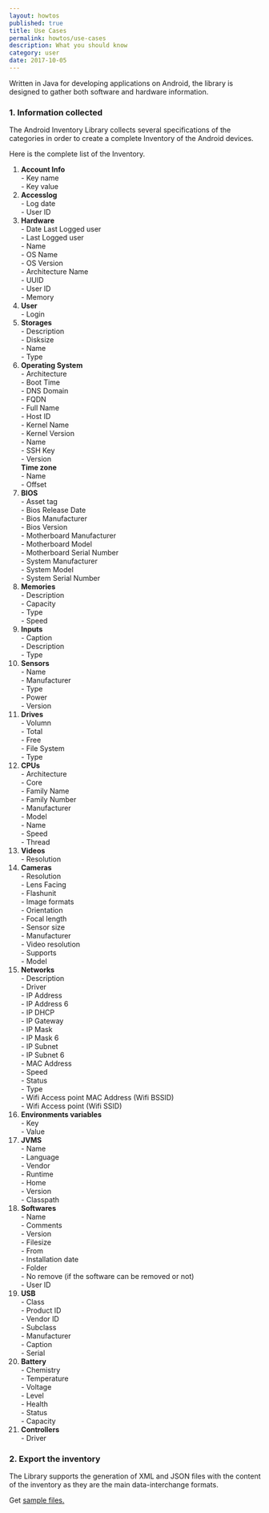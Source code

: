 ```yaml
---
layout: howtos
published: true
title: Use Cases
permalink: howtos/use-cases
description: What you should know
category: user
date: 2017-10-05
---
```


Written in Java for developing applications on Android, the library is designed to gather both software and hardware information.

### 1. Information collected

The Android Inventory Library collects several specifications of the categories in order to create a complete Inventory of the Android devices.

Here is the complete list of the Inventory.

<ol class="list-items">
    <!-- Account Info -->
    <li class="list-items-row">
      <div class="row" data-toggle="collapse" aria-expanded="false" data-target="#list-item-accountinfo">
        <i class="glyph glyph-add"></i>
        <i class="glyph glyph-remove"></i>
        <strong>Account Info</strong>
      </div>
      <div class="collapse" id="list-item-accountinfo">
        <div class="row">
          <div class="col-md-24">
            - Key name
          </div>
          <div class="col-md-24">
            - Key value
          </div>
        </div>
      </div>
    </li>
    <!-- Accesslog -->
    <li class="list-items-row">
      <div class="row" data-toggle="collapse" aria-expanded="false" data-target="#list-item-accesslog">
        <i class="glyph glyph-add"></i>
        <i class="glyph glyph-remove"></i>
        <strong>Accesslog</strong>
      </div>
      <div class="collapse" id="list-item-accesslog">
        <div class="row">
          <div class="col-md-24">
            - Log date 
          </div>
          <div class="col-md-24">
            - User ID 
          </div>
        </div>
      </div>
    </li>
    <!-- Hardware -->
    <li class="list-items-row">
      <div class="row" data-toggle="collapse" aria-expanded="false" data-target="#list-item-hardware">
        <i class="glyph glyph-add"></i>
        <i class="glyph glyph-remove"></i>
        <strong>Hardware</strong>
      </div>
      <div class="collapse" id="list-item-hardware">
        <div class="row">
          <div class="col-md-24">
            - Date Last Logged user
          </div>
          <div class="col-md-24">
            - Last Logged user
          </div>
          <div class="col-md-24">
            - Name
          </div>
          <div class="col-md-24">
            - OS Name
          </div>
          <div class="col-md-24">
            - OS Version
          </div>
          <div class="col-md-24">
            - Architecture Name
          </div>
          <div class="col-md-24">
            - UUID
          </div>
          <div class="col-md-24">
            - User ID
          </div>
          <div class="col-md-24">
            - Memory
          </div>
        </div>
      </div>
    </li>
    <!-- User -->
    <li class="list-items-row">
      <div class="row" data-toggle="collapse" aria-expanded="false" data-target="#list-item-user">
        <i class="glyph glyph-add"></i>
        <i class="glyph glyph-remove"></i>
        <strong>User</strong>
      </div>
      <div class="collapse" id="list-item-user">
        <div class="row">
          <div class="col-md-24">
            - Login
          </div>
        </div>
      </div>
    </li>
    <!-- Storages -->
    <li class="list-items-row">
      <div class="row" data-toggle="collapse" aria-expanded="false" data-target="#list-item-storages">
        <i class="glyph glyph-add"></i>
        <i class="glyph glyph-remove"></i>
        <strong>Storages</strong>
      </div>
      <div class="collapse" id="list-item-storages">
        <div class="row">
          <div class="col-md-24">
            - Description
          </div>
          <div class="col-md-24">
            - Disksize
          </div>
          <div class="col-md-24">
            - Name
          </div>
          <div class="col-md-24">
            - Type
          </div>
        </div>
      </div>
    </li>
    <!-- Operating System -->
    <li class="list-items-row">
      <div class="row" data-toggle="collapse" aria-expanded="false" data-target="#list-item-os">
        <i class="glyph glyph-add"></i>
        <i class="glyph glyph-remove"></i>
        <strong>Operating System</strong>
      </div>
      <div class="collapse" id="list-item-os">
        <div class="row">
          <div class="col-md-24">
            - Architecture
          </div>
          <div class="col-md-24">
            - Boot Time
          </div>
          <div class="col-md-24">
            - DNS Domain
          </div>
          <div class="col-md-24">
            - FQDN
          </div>
          <div class="col-md-24">
            - Full Name
          </div>
          <div class="col-md-24">
            - Host ID
          </div>
          <div class="col-md-24">
            - Kernel Name
          </div>
          <div class="col-md-24">
            - Kernel Version
          </div>
          <div class="col-md-24">
            - Name
          </div>
          <div class="col-md-24">
            - SSH Key
          </div>
          <div class="col-md-24">
            - Version
          </div>
          <div class="col-md-24">
              <div class="row" data-toggle="collapse" aria-expanded="false" data-target="#list-item-os-sub">
                <i class="glyph glyph-add"></i>
                <i class="glyph glyph-remove"></i>
                <strong>Time zone</strong>
              </div>
              <div class="collapse" id="list-item-os-sub">
                <div class="col-md-24">
                  - Name
                </div>
                <div class="col-md-24">
                  - Offset
                </div>
              </div>
          </div>
        </div>
      </div>
    </li>
    <!-- BIOS -->
    <li class="list-items-row">
      <div class="row" data-toggle="collapse" aria-expanded="false" data-target="#list-item-bios">
        <i class="glyph glyph-add"></i>
        <i class="glyph glyph-remove"></i>
        <strong>BIOS</strong>
      </div>
      <div class="collapse" id="list-item-bios">
        <div class="row">
          <div class="col-md-24">
            - Asset tag
          </div>
          <div class="col-md-24">
            - Bios Release Date
          </div>
          <div class="col-md-24">
            - Bios Manufacturer
          </div>
          <div class="col-md-24">
            - Bios Version
          </div>
          <div class="col-md-24">
            - Motherboard Manufacturer
          </div>
          <div class="col-md-24">
            - Motherboard Model
          </div>
          <div class="col-md-24">
            - Motherboard Serial Number
          </div>
          <div class="col-md-24">
            - System Manufacturer
            </div>
          <div class="col-md-24">
            - System Model
          </div>
          <div class="col-md-24">
            - System Serial Number
          </div>
        </div>
      </div>
    </li>
    <!-- Memory -->
    <li class="list-items-row">
      <div class="row" data-toggle="collapse" aria-expanded="false" data-target="#list-item-memory">
        <i class="glyph glyph-add"></i>
        <i class="glyph glyph-remove"></i>
        <strong>Memories</strong>
      </div>
      <div class="collapse" id="list-item-memory">
        <div class="row">
          <div class="col-md-24">
            - Description
          </div>
          <div class="col-md-24">
            - Capacity
          </div>
          <div class="col-md-24">
            - Type
          </div>
          <div class="col-md-24">
            - Speed
          </div>
        </div>
      </div>
    </li>
    <!-- Inputs -->
    <li class="list-items-row">
      <div class="row" data-toggle="collapse" aria-expanded="false" data-target="#list-item-inputs">
        <i class="glyph glyph-add"></i>
        <i class="glyph glyph-remove"></i>
        <strong>Inputs</strong>
      </div>
      <div class="collapse" id="list-item-inputs">
        <div class="row">
          <div class="col-md-24">
            - Caption
          </div>
          <div class="col-md-24">
            - Description
          </div>
          <div class="col-md-24">
            - Type
          </div>
        </div>
      </div>
    </li>
    <!-- Sensors -->
    <li class="list-items-row">
      <div class="row" data-toggle="collapse" aria-expanded="false" data-target="#list-item-sensors">
        <i class="glyph glyph-add"></i>
        <i class="glyph glyph-remove"></i>
        <strong>Sensors</strong>
      </div>
      <div class="collapse" id="list-item-sensors">
        <div class="row">
          <div class="col-md-24">
            - Name
          </div>
          <div class="col-md-24">
            - Manufacturer
          </div>
          <div class="col-md-24">
            - Type
          </div>
          <div class="col-md-24">
            - Power
          </div>
          <div class="col-md-24">
            - Version
          </div>
        </div>
      </div>
    </li>
    <!-- Drives -->
    <li class="list-items-row">
      <div class="row" data-toggle="collapse" aria-expanded="false" data-target="#list-item-drives">
        <i class="glyph glyph-add"></i>
        <i class="glyph glyph-remove"></i>
        <strong>Drives</strong>
      </div>
      <div class="collapse" id="list-item-drives">
        <div class="row">
          <div class="col-md-24">
            - Volumn
          </div>
          <div class="col-md-24">
            - Total 
          </div>
          <div class="col-md-24">
            - Free
          </div>
          <div class="col-md-24">
            - File System
          </div>
          <div class="col-md-24">
            - Type
          </div>
        </div>
      </div>
    </li>
    <!-- CPUs -->
    <li class="list-items-row">
      <div class="row" data-toggle="collapse" aria-expanded="false" data-target="#list-item-cpu">
        <i class="glyph glyph-add"></i>
        <i class="glyph glyph-remove"></i>
        <strong>CPUs</strong>
      </div>
      <div class="collapse" id="list-item-cpu">
        <div class="row">
          <div class="col-md-24">
            - Architecture
          </div>
          <div class="col-md-24">
            - Core
          </div>
          <div class="col-md-24">
            - Family Name
          </div>
          <div class="col-md-24">
            - Family Number
          </div>
          <div class="col-md-24">
            - Manufacturer
          </div>
          <div class="col-md-24">
            - Model
          </div>
          <div class="col-md-24">
            - Name
          </div>
          <div class="col-md-24">
            - Speed
          </div>
          <div class="col-md-24">
            - Thread
          </div>
        </div>
      </div>
    </li>
    <!-- Videos -->
    <li class="list-items-row">
      <div class="row" data-toggle="collapse" aria-expanded="false" data-target="#list-item-videos">
        <i class="glyph glyph-add"></i>
        <i class="glyph glyph-remove"></i>
        <strong>Videos</strong>
      </div>
      <div class="collapse" id="list-item-videos">
        <div class="row">
          <div class="col-md-24">
            - Resolution
          </div>
        </div>
      </div>
    </li>
    <!-- Cameras -->
    <li class="list-items-row">
      <div class="row" data-toggle="collapse" aria-expanded="false" data-target="#list-item-camera">
        <i class="glyph glyph-add"></i>
        <i class="glyph glyph-remove"></i>
        <strong>Cameras</strong>
      </div>
      <div class="collapse" id="list-item-camera">
        <div class="row">
          <div class="col-md-24">
            - Resolution
          </div>
          <div class="col-md-24">
            - Lens Facing
          </div>
          <div class="col-md-24">
            - Flashunit
          </div>
          <div class="col-md-24">
            - Image formats
          </div>
          <div class="col-md-24">
            - Orientation
          </div>
          <div class="col-md-24">
            - Focal length
          </div>
          <div class="col-md-24">
            - Sensor size
          </div>
          <div class="col-md-24">
            - Manufacturer
          </div>
          <div class="col-md-24">
            - Video resolution
          </div>
          <div class="col-md-24">
            - Supports
          </div>
          <div class="col-md-24">
            - Model
          </div>
        </div>
      </div>
    </li>
    <!-- Networks -->
    <li class="list-items-row">
      <div class="row" data-toggle="collapse" aria-expanded="false" data-target="#list-item-networks">
        <i class="glyph glyph-add"></i>
        <i class="glyph glyph-remove"></i>
        <strong>Networks</strong>
      </div>
      <div class="collapse" id="list-item-networks">
        <div class="row">
          <div class="col-md-24">
            - Description
          </div>
          <div class="col-md-24">
            - Driver
          </div>
          <div class="col-md-24">
            - IP Address
          </div>
          <div class="col-md-24">
            - IP Address 6
          </div>
          <div class="col-md-24">
            - IP DHCP
          </div>
          <div class="col-md-24">
            - IP Gateway
          </div>
          <div class="col-md-24">
            - IP Mask
          </div>
          <div class="col-md-24">
            - IP Mask 6
          </div>
          <div class="col-md-24">
            - IP Subnet
          </div>
          <div class="col-md-24">
            - IP Subnet 6
          </div>
          <div class="col-md-24">
            - MAC Address
          </div>
          <div class="col-md-24">
            - Speed
          </div>
          <div class="col-md-24">
            - Status
          </div>
          <div class="col-md-24">
            - Type
          </div>
          <div class="col-md-24">
            - Wifi Access point MAC Address (Wifi BSSID)
          </div>
          <div class="col-md-24">
            - Wifi Access point (Wifi SSID)
          </div>
        </div>
      </div>
    </li>
    <!-- Environments vars -->
    <li class="list-items-row">
      <div class="row" data-toggle="collapse" aria-expanded="false" data-target="#list-item-envs">
        <i class="glyph glyph-add"></i>
        <i class="glyph glyph-remove"></i>
        <strong>Environments variables</strong>
      </div>
      <div class="collapse" id="list-item-envs">
        <div class="row">
          <div class="col-md-24">
            - Key
          </div>
          <div class="col-md-24">
            - Value
          </div>
        </div>
      </div>
    </li>
    <!-- JVM -->
    <li class="list-items-row">
      <div class="row" data-toggle="collapse" aria-expanded="false" data-target="#list-item-jvm">
        <i class="glyph glyph-add"></i>
        <i class="glyph glyph-remove"></i>
        <strong>JVMS</strong>
      </div>
      <div class="collapse" id="list-item-jvm">
        <div class="row">
          <div class="col-md-24">
            - Name
          </div>
          <div class="col-md-24">
            - Language
          </div>
          <div class="col-md-24">
            - Vendor
          </div>
          <div class="col-md-24">
            - Runtime
          </div>
          <div class="col-md-24">
            - Home
          </div>
          <div class="col-md-24">
            - Version
          </div>
          <div class="col-md-24">
            - Classpath
          </div>
        </div>
      </div>
    </li>
    <!-- Softwares -->
    <li class="list-items-row">
      <div class="row" data-toggle="collapse" aria-expanded="false" data-target="#list-item-softwares">
        <i class="glyph glyph-add"></i>
        <i class="glyph glyph-remove"></i>
        <strong>Softwares</strong>
      </div>
      <div class="collapse" id="list-item-softwares">
        <div class="row">
          <div class="col-md-24">
            - Name
          </div>
          <div class="col-md-24">
            - Comments
          </div>
          <div class="col-md-24">
            - Version
          </div>
          <div class="col-md-24">
            - Filesize
          </div>
          <div class="col-md-24">
            - From
          </div>
          <div class="col-md-24">
            - Installation date
          </div>
          <div class="col-md-24">
            - Folder
          </div>
          <div class="col-md-24">
            - No remove (if the software can be removed or not)
          </div>
          <div class="col-md-24">
            - User ID
          </div>
        </div>
      </div>
    </li>
    <!-- USB -->
    <li class="list-items-row">
      <div class="row" data-toggle="collapse" aria-expanded="false" data-target="#list-item-usb">
        <i class="glyph glyph-add"></i>
        <i class="glyph glyph-remove"></i>
        <strong>USB</strong>
      </div>
      <div class="collapse" id="list-item-usb">
        <div class="row">
          <div class="col-md-24">
            - Class
          </div>
          <div class="col-md-24">
            - Product ID
          </div>
          <div class="col-md-24">
            - Vendor ID
          </div>
          <div class="col-md-24">
            - Subclass
          </div>
          <div class="col-md-24">
            - Manufacturer
          </div>
          <div class="col-md-24">
            - Caption
          </div>
          <div class="col-md-24">
            - Serial
          </div>
        </div>
      </div>
    </li>
    <!-- Battery -->
    <li class="list-items-row">
      <div class="row" data-toggle="collapse" aria-expanded="false" data-target="#list-item-battery">
        <i class="glyph glyph-add"></i>
        <i class="glyph glyph-remove"></i>
        <strong>Battery</strong>
      </div>
      <div class="collapse" id="list-item-battery">
        <div class="row">
          <div class="col-md-24">
            - Chemistry
          </div>
          <div class="col-md-24">
            - Temperature
          </div>
          <div class="col-md-24">
            - Voltage
          </div>
          <div class="col-md-24">
            - Level
          </div>
          <div class="col-md-24">
            - Health
          </div>
          <div class="col-md-24">
            - Status
          </div>
          <div class="col-md-24">
            - Capacity
          </div>
        </div>
      </div>
    </li>
    <!-- Controllers -->
    <li class="list-items-row">
      <div class="row" data-toggle="collapse" aria-expanded="false" data-target="#list-item-controllers">
        <i class="glyph glyph-add"></i>
        <i class="glyph glyph-remove"></i>
        <strong>Controllers</strong>
      </div>
      <div class="collapse" id="list-item-controllers">
        <div class="row">
          <div class="col-md-24">
            - Driver
          </div>
        </div>
      </div>
    </li>
  </ol>

### 2. Export the inventory

The Library supports the generation of XML and JSON files with the content of the inventory as they are the main data-interchange formats.

Get [sample files.](http://flyve.org/android-inventory-library/#samples)
